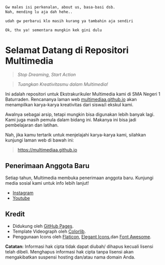 ```markdown
Gw males isi perkenalan, about us, basa-basi dsb.
Nah, mending lu aja dah hehe..
```
```markdown
udah gw perbarui klo masih kurang ya tambahin aja sendiri
```
```markdown
Ok, thx ya! sementara mungkin kek gini dulu
```

# Selamat Datang di Repositori Multimedia
> *Stop Dreaming, Start Action*

> *Tuangkan Kreativitasmu dalam Multimedia!*

Ini adalah repositori untuk Ekstrakurikuler Multimedia kami di SMA Negeri 1 Baturraden. Rencananya laman web [multimediaa.github.io](#) akan menampilkan karya-karya kreativitas dari siswa/i ekskul kami.

Awalnya sebagai arsip, tetapi mungkin bisa digunakan lebih banyak lagi. Kami juga masih pemula dalam bidang ini. Makanya ini bisa jadi pembelajaran dan latihan.

Nah, jika kamu tertarik untuk menjelajahi karya-karya kami, silahkan kunjungi laman web di bawah ini: 

> https://multimediaa.github.io


## Penerimaan Anggota Baru

Setiap tahun, Multimedia membuka penerimaan anggota baru. Kunjungi media sosial kami untuk info lebih lanjut!

- [Instagram](#)
- [Youtube](#)


## Kredit

* Didukung oleh [GitHub Pages](https://pages.github.com/).
* Template Videograph oleh [Colorlib](https://colorlib.com).
* Penggunaan Icons oleh
[Flaticon](https://www.flaticon.com),
[Elegant Icons](https://www.elegantthemes.com/blog/resources/elegant-icon-font),dan
[Font Awesome](https://fontawesome.com).


**Catatan:** Informasi hak cipta tidak dapat diubah/ dihapus kecuali lisensi telah dibeli. Menghapus informasi hak cipta tanpa lisensi akan mengakibatkan suspensi hosting dan/atau nama domain Anda.
